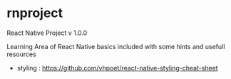 # rnproject
React Native Project v 1.0.0

Learning Area of  React Native basics included with some hints and usefull resources 

- styling : https://github.com/vhpoet/react-native-styling-cheat-sheet 
